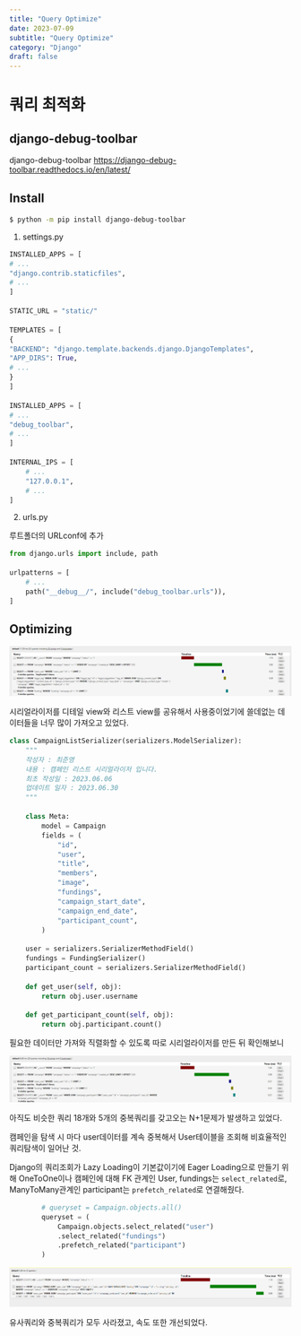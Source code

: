 ```yaml
---
title: "Query Optimize"
date: 2023-07-09
subtitle: "Query Optimize"
category: "Django"
draft: false
---
```


# 쿼리 최적화

## django-debug-toolbar

django-debug-toolbar
https://django-debug-toolbar.readthedocs.io/en/latest/

## Install

```bash
$ python -m pip install django-debug-toolbar
```

1. settings.py

```python
INSTALLED_APPS = [
# ...
"django.contrib.staticfiles",
# ...
]

STATIC_URL = "static/"

TEMPLATES = [
{
"BACKEND": "django.template.backends.django.DjangoTemplates",
"APP_DIRS": True,
# ...
}
]

INSTALLED_APPS = [
# ...
"debug_toolbar",
# ...
]

INTERNAL_IPS = [
    # ...
    "127.0.0.1",
    # ...
]
```

2. urls.py

루트폴더의 URLconf에 추가

```python
from django.urls import include, path

urlpatterns = [
    # ...
    path("__debug__/", include("debug_toolbar.urls")),
]
```

## Optimizing

![before](before-serializer.png)

시리얼라이저를 디테일 view와 리스트 view를 공유해서 사용중이었기에 쓸데없는 데이터들을 너무 많이 가져오고 있었다.

```python
class CampaignListSerializer(serializers.ModelSerializer):
    """
    작성자 : 최준영
    내용 : 캠페인 리스트 시리얼라이저 입니다.
    최초 작성일 : 2023.06.06
    업데이트 일자 : 2023.06.30
    """

    class Meta:
        model = Campaign
        fields = (
            "id",
            "user",
            "title",
            "members",
            "image",
            "fundings",
            "campaign_start_date",
            "campaign_end_date",
            "participant_count",
        )

    user = serializers.SerializerMethodField()
    fundings = FundingSerializer()
    participant_count = serializers.SerializerMethodField()

    def get_user(self, obj):
        return obj.user.username

    def get_participant_count(self, obj):
        return obj.participant.count()
```

필요한 데이터만 가져와 직렬화할 수 있도록 따로 시리얼라이저를 만든 뒤 확인해보니

![all()](all.png)

아직도 비슷한 쿼리 18개와 5개의 중복쿼리를 갖고오는 N+1문제가 발생하고 있었다.

캠페인을 탐색 시 마다 user데이터를 계속 중복해서 User테이블을 조회해 비효율적인 쿼리탐색이 일어난 것.

Django의 쿼리조회가 Lazy Loading이 기본값이기에 Eager Loading으로 만들기 위해 OneToOne이나 캠페인에 대해 FK 관계인 User, fundings는 `select_related`로, ManyToMany관계인 participant는 `prefetch_related`로 연결해줬다.

```python
        # queryset = Campaign.objects.all()
        queryset = (
            Campaign.objects.select_related("user")
            .select_related("fundings")
            .prefetch_related("participant")
        )
```

![optimized](optimized.png)

유사쿼리와 중복쿼리가 모두 사라졌고, 속도 또한 개선되었다.
